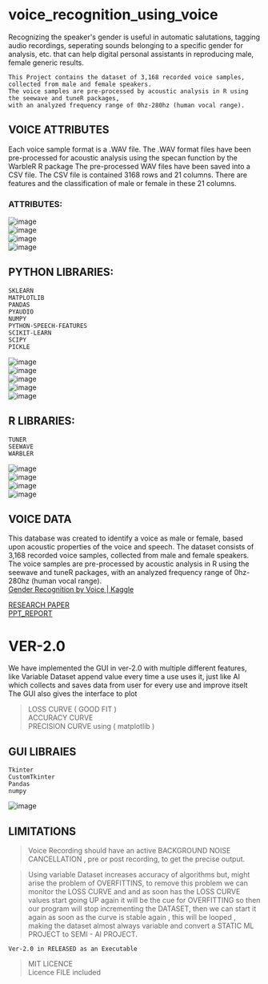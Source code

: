 # voice_recognition_using_voice
Recognizing the speaker's gender is useful in automatic salutations, tagging audio recordings, seperating sounds belonging to a specific gender for analysis, etc. that can help digital personal assistants in reproducing male, female generic results.  
```
This Project contains the dataset of 3,168 recorded voice samples, collected from male and female speakers.  
The voice samples are pre-processed by acoustic analysis in R using the seewave and tuneR packages,  
with an analyzed frequency range of 0hz-280hz (human vocal range).
```
  
 ## VOICE ATTRIBUTES  
 
Each voice sample format is a .WAV file. The .WAV format 
files have been pre-processed for acoustic analysis using the 
specan function by the WarbleR R package 
The pre-processed WAV files have been saved into a CSV 
file. The CSV file is contained 3168 rows and 21 columns. 
There are features and the classification of male or female in 
these 21 columns.
### ATTRIBUTES: 

![image](https://user-images.githubusercontent.com/114367518/219280414-9fa97e06-7387-4c2c-9949-3553c18d905d.png)    
![image](https://user-images.githubusercontent.com/114367518/219279987-58766ee2-f7e1-4fa4-881c-02acc8c9f692.png)  
![image](https://user-images.githubusercontent.com/114367518/219280012-e15613f6-ee44-4a48-99b9-c728d1eab976.png)  
![image](https://user-images.githubusercontent.com/114367518/219280036-b90541f0-1a92-441c-aaa6-31b68df84d60.png)  


## PYTHON LIBRARIES:
```
SKLEARN  
MATPLOTLIB    
PANDAS  
PYAUDIO  
NUMPY  
PYTHON-SPEECH-FEATURES  
SCIKIT-LEARN  
SCIPY  
PICKLE  
```
![image](https://user-images.githubusercontent.com/114367518/219280821-45ce97af-c991-45c0-ab71-95350b0f71ce.png)  
![image](https://user-images.githubusercontent.com/114367518/219280837-634c27d6-e0e5-4f0c-ae18-d6ea45fc6781.png)  
![image](https://user-images.githubusercontent.com/114367518/219280847-71be532c-15e2-4a34-97e7-2e729b048d5e.png)  
![image](https://user-images.githubusercontent.com/114367518/219280853-fbb8861e-b9df-4e14-9d28-a43d6a6aa1a1.png)  
![image](https://user-images.githubusercontent.com/114367518/219280864-b915ff34-74ee-44ec-adea-6c8211958303.png)  



## R LIBRARIES:

```
TUNER
SEEWAVE
WARBLER
```

![image](https://user-images.githubusercontent.com/114367518/219280982-fd4170cc-64af-408d-a518-5a3bd73c33cc.png)  
![image](https://user-images.githubusercontent.com/114367518/219280992-a6ecccd6-2207-40e0-8780-fda4b81a4a48.png)  
![image](https://user-images.githubusercontent.com/114367518/219280996-a5b69134-fa36-4122-ba5f-b3224c5e62cf.png)  
![image](https://user-images.githubusercontent.com/114367518/219281036-9c2cc0be-4dba-4a50-a58c-cd915e2b2d0e.png)  


## VOICE DATA 

This database was created to identify a voice as male or female, based upon acoustic properties of the voice and speech. The dataset consists of 3,168 recorded voice samples, collected from male and female speakers. The voice samples are pre-processed by acoustic analysis in R using the seewave and tuneR packages, with an analyzed frequency range of 0hz-280hz (human vocal range).  
[Gender Recognition by Voice | Kaggle](https://www.kaggle.com/datasets/primaryobjects/voicegender)  
  

[RESEARCH PAPER](https://drive.google.com/file/d/16EbNPzD8YwqQR0rYQOAS_SfUxIQHllXz/view?usp=sharing)  
[PPT_REPORT](https://drive.google.com/drive/folders/1ctAaZCYXuHrUk3IkxVOdwuSnJtoZUz8t?usp=sharing)


# VER-2.0  

We have implemented the GUI in ver-2.0 with multiple different features,  
like Variable Dataset append value every time a use uses it, just like AI which collects and saves data from user for every use and improve itselt   
The GUI also gives the interface to plot  
>LOSS CURVE ( GOOD FIT )  
>ACCURACY CURVE  
>PRECISION CURVE using ( matplotlib )   

## GUI LIBRAIES

```
Tkinter
CustomTkinter
Pandas
numpy

```
![image](https://github.com/krmahi/Gender_recognition_using_voice/assets/114367518/d45ef6ff-5026-45f6-8976-5cc16d79b093)

## LIMITATIONS

>Voice Recording should have an active BACKGROUND NOISE CANCELLATION , pre or post recording, to get the precise output.

>Using variable Dataset increases accuracy of algorithms but, might arise the problem of OVERFITTINS, to remove this problem we can monitor the LOSS CURVE and and as soon has the LOSS CURVE values start going UP again it will be the cue for OVERFITTING so then our program will stop incrementing the DATASET, then we can start it again as soon as the curve is stable again , this will be looped , making the dataset almost always variable and convert a STATIC ML PROJECT to SEMI - AI PROJECT. 


```
Ver-2.0 in RELEASED as an Executable
```
  
>MIT LICENCE   
>Licence FILE included





